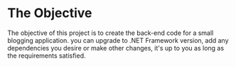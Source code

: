 # The Objective

The objective of this project is to create the back-end code for a small blogging application. you can upgrade to .NET Framework version, add any dependencies you desire or make other changes, it's up to you as long as the requirements satisfied.
